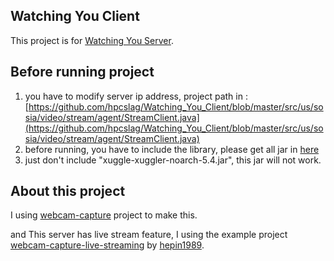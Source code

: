Watching You Client
---
This project is for [Watching You Server](https://github.com/hpcslag/Watching_You_Server).

Before running project
---
1. you have to modify server ip address, project path in : [https://github.com/hpcslag/Watching_You_Client/blob/master/src/us/sosia/video/stream/agent/StreamClient.java](https://github.com/hpcslag/Watching_You_Client/blob/master/src/us/sosia/video/stream/agent/StreamClient.java)
2. before running, you have to include the library, please get all jar in [here](https://github.com/hpcslag/Watching_You_Server/tree/master/libs)
3. just don't include "xuggle-xuggler-noarch-5.4.jar", this jar will not work.

About this project
---
I using [webcam-capture](https://github.com/sarxos/webcam-capture) project to make this.

and This server has live stream feature, I using the example project [webcam-capture-live-streaming](https://github.com/sarxos/webcam-capture/tree/master/webcam-capture-examples/webcam-capture-live-streaming) by [hepin1989](https://github.com/hepin1989).
